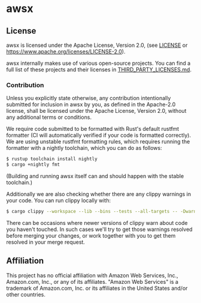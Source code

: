 # awsx

## License

awsx is licensed under the Apache License, Version 2.0, (see [LICENSE](LICENSE) or <https://www.apache.org/licenses/LICENSE-2.0>).

awsx internally makes use of various open-source projects.
You can find a full list of these projects and their licenses in [THIRD_PARTY_LICENSES.md](THIRD_PARTY_LICENSES.md).

### Contribution

Unless you explicitly state otherwise, any contribution intentionally submitted for inclusion in awsx by you, as defined in the Apache-2.0 license, shall be licensed under the Apache License, Version 2.0, without any additional terms or conditions.

We require code submitted to be formatted with Rust's default rustfmt formatter (CI will automatically verified if your code is formatted correctly).
We are using unstable rustfmt formatting rules, which requires running the formatter with a nightly toolchain, which you can do as follows:

```sh
$ rustup toolchain install nightly
$ cargo +nightly fmt
```

(Building and running awsx itself can and should happen with the stable toolchain.)

Additionally we are also checking whether there are any clippy warnings in your code.
You can run clippy locally with:

```sh
$ cargo clippy --workspace --lib --bins --tests --all-targets -- -Dwarnings
```

There can be occasions where newer versions of clippy warn about code you haven't touched.
In such cases we'll try to get those warnings resolved before merging your changes, or work together with you to get them resolved in your merge request.

## Affiliation

This project has no official affiliation with Amazon Web Services, Inc., Amazon.com, Inc., or any of its affiliates.
"Amazon Web Services" is a trademark of Amazon.com, Inc. or its affiliates in the United States and/or other countries.
